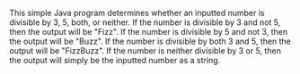 This simple Java program determines whether an inputted number is divisible by 3, 5, both, or neither. If the number is divisible by 3 and not 5, then the output will be "Fizz".
If the number is divisible by 5 and not 3, then the output will be "Buzz".
If the number is divisible by both 3 and 5, then the output will be "FizzBuzz".
If the number is neither divisible by 3 or 5, then the output will simply be the inputted number as a string.
